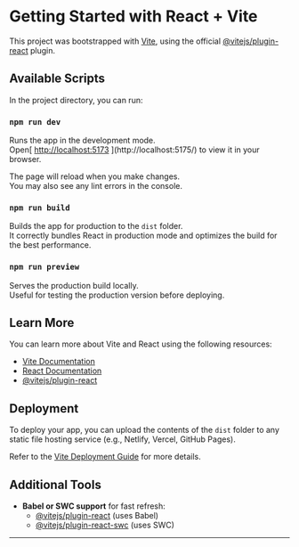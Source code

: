 # Getting Started with React + Vite

This project was bootstrapped with [Vite](https://vitejs.dev/), using the official [@vitejs/plugin-react](https://github.com/vitejs/vite-plugin-react) plugin.

## Available Scripts

In the project directory, you can run:

### `npm run dev`

Runs the app in the development mode.  
Open[ [http://localhost:5173](http://localhost:5173) ](http://localhost:5175/) to view it in your browser.

The page will reload when you make changes.  
You may also see any lint errors in the console.

### `npm run build`

Builds the app for production to the `dist` folder.  
It correctly bundles React in production mode and optimizes the build for the best performance.

### `npm run preview`

Serves the production build locally.  
Useful for testing the production version before deploying.

## Learn More

You can learn more about Vite and React using the following resources:

- [Vite Documentation](https://vitejs.dev/guide/)
- [React Documentation](https://reactjs.org/)
- [@vitejs/plugin-react](https://github.com/vitejs/vite-plugin-react)

## Deployment

To deploy your app, you can upload the contents of the `dist` folder to any static file hosting service (e.g., Netlify, Vercel, GitHub Pages).

Refer to the [Vite Deployment Guide](https://vitejs.dev/guide/static-deploy.html) for more details.

## Additional Tools

- **Babel or SWC support** for fast refresh:
  - [@vitejs/plugin-react](https://vitejs.dev/plugins/#vitejs-plugin-react) (uses Babel)
  - [@vitejs/plugin-react-swc](https://github.com/vitejs/vite-plugin-react-swc) (uses SWC)

---

